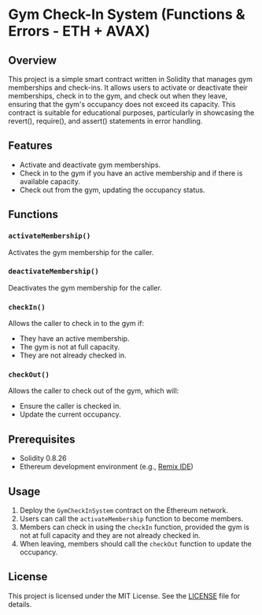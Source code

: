 # Gym Check-In System (Functions & Errors - ETH + AVAX)

## Overview
This project is a simple smart contract written in Solidity that manages gym memberships and check-ins. It allows users to activate or deactivate their memberships, check in to the gym, and check out when they leave, ensuring that the gym's occupancy does not exceed its capacity. This contract is suitable for educational purposes, particularly in showcasing the revert(), require(), and assert() statements in error handling.

## Features
- Activate and deactivate gym memberships.
- Check in to the gym if you have an active membership and if there is available capacity.
- Check out from the gym, updating the occupancy status.

## Functions
### `activateMembership()`
Activates the gym membership for the caller.

### `deactivateMembership()`
Deactivates the gym membership for the caller.

### `checkIn()`
Allows the caller to check in to the gym if:
- They have an active membership.
- The gym is not at full capacity.
- They are not already checked in.

### `checkOut()`
Allows the caller to check out of the gym, which will:
- Ensure the caller is checked in.
- Update the current occupancy.

## Prerequisites
- Solidity 0.8.26
- Ethereum development environment (e.g., [Remix IDE](https://remix.ethereum.org))

## Usage
1. Deploy the `GymCheckInSystem` contract on the Ethereum network.
2. Users can call the `activateMembership` function to become members.
3. Members can check in using the `checkIn` function, provided the gym is not at full capacity and they are not already checked in.
4. When leaving, members should call the `checkOut` function to update the occupancy.

## License

This project is licensed under the MIT License. See the [LICENSE](https://github.com/CarlSntg/Metacrafters/blob/main/LICENSE) file for details.
